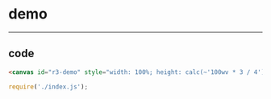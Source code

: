 # demo

-----

## code

```html
<canvas id="r3-demo" style="width: 100%; height: calc(~'100wv * 3 / 4')"></canvas>
```

```js
require('./index.js');

```

